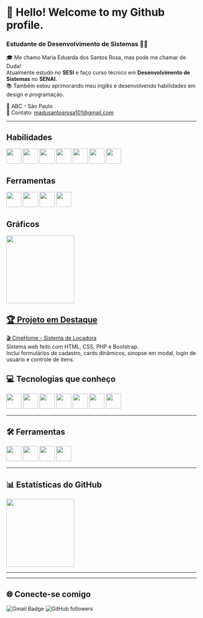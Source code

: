 # 👋 Hello! Welcome to my Github profile.
### Estudante de Desenvolvimento de Sistemas 👩‍💻
🎓 Me chamo Maria Eduarda dos Santos Rosa, mas pode me chamar de Duda!  
Atualmente estudo no **SESI** e faço curso técnico em **Desenvolvimento de Sistemas** no **SENAI**.  
📚 Também estou aprimorando meu inglês e desenvolvendo habilidades em design e programação. 

📍 ABC - São Paulo  
📩 Contato: madusantosrosa101@gmail.com

---

  ## Habilidades

  <img src="https://cdn.jsdelivr.net/gh/devicons/devicon@latest/icons/html5/html5-original.svg" width="40" height="40" />
  <img src="https://cdn.jsdelivr.net/gh/devicons/devicon@latest/icons/css3/css3-original.svg" width="40" height="40" />
  <img src="https://cdn.jsdelivr.net/gh/devicons/devicon@latest/icons/mysql/mysql-original.svg" width="40" height="40" />
  <img src="https://cdn.jsdelivr.net/gh/devicons/devicon@latest/icons/php/php-original.svg" width="40" height="40" />
  <img src="https://cdn.jsdelivr.net/gh/devicons/devicon@latest/icons/bootstrap/bootstrap-original.svg"  width="40" height="40"  />
  <img src="https://cdn.jsdelivr.net/gh/devicons/devicon@latest/icons/javascript/javascript-original.svg" width="40" height="40" />
  <img src="https://cdn.jsdelivr.net/gh/devicons/devicon@latest/icons/git/git-original.svg" width="40" height="40" />

  ## Ferramentas 

  <img src="https://cdn.jsdelivr.net/gh/devicons/devicon@latest/icons/vscode/vscode-original.svg" width="40" height="40" />
  <img src="https://cdn.jsdelivr.net/gh/devicons/devicon@latest/icons/figma/figma-original.svg" width="40" height="40" />
  <img src="https://cdn.jsdelivr.net/gh/devicons/devicon@latest/icons/github/github-original.svg" width="40" height="40" />
  <img src="https://cdn.jsdelivr.net/gh/devicons/devicon@latest/icons/canva/canva-original.svg" width="40" height="40" />

  ## Gráficos
   <div>
    <a href="https://github.com/seu-usuário-aqui">
    <img loading="lazy" height="180em" src="https://github-readme-stats.vercel.app/api/top-langs/?username=YasBorba&layout=compact&langs_count=7&theme=dracula"/>
   </div>

   ## 🏆 Projeto em Destaque

[🎬 CineHome - Sistema de Locadora](https://github.com/Duda-Santosr/CineHome)  
Sistema web feito com HTML, CSS, PHP e Bootstrap.  
Inclui formulários de cadastro, cards dinâmicos, sinopse em modal, login de usuário e controle de itens.







## 💻 Tecnologias que conheço

<img src="https://cdn.jsdelivr.net/gh/devicons/devicon@latest/icons/html5/html5-original.svg" width="40" height="40" />
<img src="https://cdn.jsdelivr.net/gh/devicons/devicon@latest/icons/css3/css3-original.svg" width="40" height="40" />
<img src="https://cdn.jsdelivr.net/gh/devicons/devicon@latest/icons/mysql/mysql-original.svg" width="40" height="40" />
<img src="https://cdn.jsdelivr.net/gh/devicons/devicon@latest/icons/php/php-original.svg" width="40" height="40" />
<img src="https://cdn.jsdelivr.net/gh/devicons/devicon@latest/icons/bootstrap/bootstrap-original.svg" width="40" height="40" />
<img src="https://cdn.jsdelivr.net/gh/devicons/devicon@latest/icons/javascript/javascript-original.svg" width="40" height="40" />
<img src="https://cdn.jsdelivr.net/gh/devicons/devicon@latest/icons/git/git-original.svg" width="40" height="40" />

---

## 🛠️ Ferramentas

<img src="https://cdn.jsdelivr.net/gh/devicons/devicon@latest/icons/vscode/vscode-original.svg" width="40" height="40" />
<img src="https://cdn.jsdelivr.net/gh/devicons/devicon@latest/icons/figma/figma-original.svg" width="40" height="40" />
<img src="https://cdn.jsdelivr.net/gh/devicons/devicon@latest/icons/github/github-original.svg" width="40" height="40" />
<img src="https://cdn.jsdelivr.net/gh/devicons/devicon@latest/icons/canva/canva-original.svg" width="40" height="40" />

---

## 📊 Estatísticas do GitHub

<a href="https://github.com/Duda-Santosr">
  <img height="180em" src="https://github-readme-stats.vercel.app/api/top-langs/?username=Duda-Santosr&layout=compact&langs_count=7&theme=dracula"/>
</a>

---


---

## 🌐 Conecte-se comigo

![Gmail Badge](https://img.shields.io/badge/-madusantosrosa101@gmail.com-red?style=flat&logo=Gmail&logoColor=white)
![GitHub followers](https://img.shields.io/github/followers/Duda-Santosr?label=Seguidores&style=social)




  
